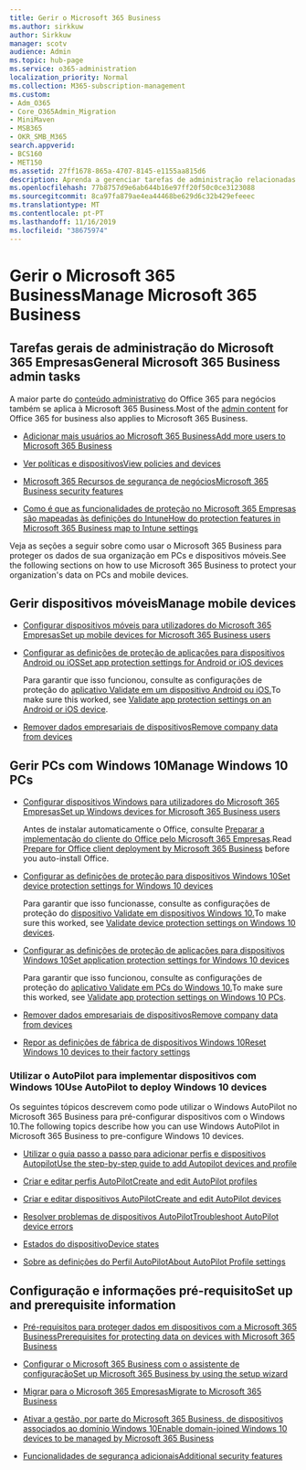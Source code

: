 ```yaml
---
title: Gerir o Microsoft 365 Business
ms.author: sirkkuw
author: Sirkkuw
manager: scotv
audience: Admin
ms.topic: hub-page
ms.service: o365-administration
localization_priority: Normal
ms.collection: M365-subscription-management
ms.custom:
- Adm_O365
- Core_O365Admin_Migration
- MiniMaven
- MSB365
- OKR_SMB_M365
search.appverid:
- BCS160
- MET150
ms.assetid: 27ff1678-865a-4707-8145-e1155aa815d6
description: Aprenda a gerenciar tarefas de administração relacionadas ao Microsoft 365 Business, dispositivos móveis, PCs do Windows 10 e muitas dessas tarefas.
ms.openlocfilehash: 77b8757d9e6ab644b16e97ff20f50c0ce3123088
ms.sourcegitcommit: 8ca97fa879ae4ea44468be629d6c32b429efeeec
ms.translationtype: MT
ms.contentlocale: pt-PT
ms.lasthandoff: 11/16/2019
ms.locfileid: "38675974"
---
```

# <a name="manage-microsoft-365-business"></a><span data-ttu-id="786c5-103">Gerir o Microsoft 365 Business</span><span class="sxs-lookup"><span data-stu-id="786c5-103">Manage Microsoft 365 Business</span></span>

## <a name="general-microsoft-365-business-admin-tasks"></a><span data-ttu-id="786c5-104">Tarefas gerais de administração do Microsoft 365 Empresas</span><span class="sxs-lookup"><span data-stu-id="786c5-104">General Microsoft 365 Business admin tasks</span></span>

<span data-ttu-id="786c5-105">A maior parte do [conteúdo administrativo](https://docs.microsoft.com/office365/admin/admin-home) do Office 365 para negócios também se aplica à Microsoft 365 Business.</span><span class="sxs-lookup"><span data-stu-id="786c5-105">Most of the [admin content](https://docs.microsoft.com/office365/admin/admin-home) for Office 365 for business also applies to Microsoft 365 Business.</span></span>

- [<span data-ttu-id="786c5-106">Adicionar mais usuários ao Microsoft 365 Business</span><span class="sxs-lookup"><span data-stu-id="786c5-106">Add more users to Microsoft 365 Business</span></span>](add-users-m365b.md)
    
- [<span data-ttu-id="786c5-107">Ver políticas e dispositivos</span><span class="sxs-lookup"><span data-stu-id="786c5-107">View policies and devices</span></span>](view-policies-and-devices.md)
    
- [<span data-ttu-id="786c5-108">Microsoft 365 Recursos de segurança de negócios</span><span class="sxs-lookup"><span data-stu-id="786c5-108">Microsoft 365 Business security features</span></span>](security-features.md)
    
- [<span data-ttu-id="786c5-109">Como é que as funcionalidades de proteção no Microsoft 365 Empresas são mapeadas às definições do Intune</span><span class="sxs-lookup"><span data-stu-id="786c5-109">How do protection features in Microsoft 365 Business map to Intune settings</span></span>](map-protection-features-to-intune-settings.md)
    
<span data-ttu-id="786c5-110">Veja as seções a seguir sobre como usar o Microsoft 365 Business para proteger os dados de sua organização em PCs e dispositivos móveis.</span><span class="sxs-lookup"><span data-stu-id="786c5-110">See the following sections on how to use Microsoft 365 Business to protect your organization's data on PCs and mobile devices.</span></span>
  
## <a name="manage-mobile-devices"></a><span data-ttu-id="786c5-111">Gerir dispositivos móveis</span><span class="sxs-lookup"><span data-stu-id="786c5-111">Manage mobile devices</span></span>

- [<span data-ttu-id="786c5-112">Configurar dispositivos móveis para utilizadores do Microsoft 365 Empresas</span><span class="sxs-lookup"><span data-stu-id="786c5-112">Set up mobile devices for Microsoft 365 Business users</span></span>](set-up-mobile-devices.md)
    
- [<span data-ttu-id="786c5-113">Configurar as definições de proteção de aplicações para dispositivos Android ou iOS</span><span class="sxs-lookup"><span data-stu-id="786c5-113">Set app protection settings for Android or iOS devices</span></span>](app-protection-settings-for-android-and-ios.md)
    
    <span data-ttu-id="786c5-114">Para garantir que isso funcionou, consulte as configurações de proteção do [aplicativo Validate em um dispositivo Android ou iOS.](validate-settings-on-android-or-ios.md)</span><span class="sxs-lookup"><span data-stu-id="786c5-114">To make sure this worked, see [Validate app protection settings on an Android or iOS device](validate-settings-on-android-or-ios.md).</span></span> 
    
- [<span data-ttu-id="786c5-115">Remover dados empresariais de dispositivos</span><span class="sxs-lookup"><span data-stu-id="786c5-115">Remove company data from devices</span></span>](remove-company-data.md)
    
## <a name="manage-windows-10-pcs"></a><span data-ttu-id="786c5-116">Gerir PCs com Windows 10</span><span class="sxs-lookup"><span data-stu-id="786c5-116">Manage Windows 10 PCs</span></span>

- [<span data-ttu-id="786c5-117">Configurar dispositivos Windows para utilizadores do Microsoft 365 Empresas</span><span class="sxs-lookup"><span data-stu-id="786c5-117">Set up Windows devices for Microsoft 365 Business users</span></span>](set-up-windows-devices.md)

    <span data-ttu-id="786c5-118">Antes de instalar automaticamente o Office, consulte [Preparar a implementação do cliente do Office pelo Microsoft 365 Empresas](prepare-for-office-client-deployment.md).</span><span class="sxs-lookup"><span data-stu-id="786c5-118">Read [Prepare for Office client deployment by Microsoft 365 Business](prepare-for-office-client-deployment.md) before you auto-install Office.</span></span> 
    
- [<span data-ttu-id="786c5-119">Configurar as definições de proteção para dispositivos Windows 10</span><span class="sxs-lookup"><span data-stu-id="786c5-119">Set device protection settings for Windows 10 devices</span></span>](protection-settings-for-windows-10-pcs.md)
    
    <span data-ttu-id="786c5-120">Para garantir que isso funcionasse, consulte as configurações de proteção do [dispositivo Validate em dispositivos Windows 10.](validate-settings-on-windows-10-pcs.md)</span><span class="sxs-lookup"><span data-stu-id="786c5-120">To make sure this worked, see [Validate device protection settings on Windows 10 devices](validate-settings-on-windows-10-pcs.md).</span></span> 
    
- [<span data-ttu-id="786c5-121">Configurar as definições de proteção de aplicações para dispositivos Windows 10</span><span class="sxs-lookup"><span data-stu-id="786c5-121">Set application protection settings for Windows 10 devices</span></span>](protection-settings-for-windows-10-devices.md)
    
    <span data-ttu-id="786c5-122">Para garantir que isso funcionou, consulte as configurações de proteção do [aplicativo Validate em PCs do Windows 10.](validate-protection-settings-on-windows-10-pcs.md)</span><span class="sxs-lookup"><span data-stu-id="786c5-122">To make sure this worked, see [Validate app protection settings on Windows 10 PCs](validate-protection-settings-on-windows-10-pcs.md).</span></span> 
    
- [<span data-ttu-id="786c5-123">Remover dados empresariais de dispositivos</span><span class="sxs-lookup"><span data-stu-id="786c5-123">Remove company data from devices</span></span>](remove-company-data.md)
    
- [<span data-ttu-id="786c5-124">Repor as definições de fábrica de dispositivos Windows 10</span><span class="sxs-lookup"><span data-stu-id="786c5-124">Reset Windows 10 devices to their factory settings</span></span>](reset-devices-to-factory-settings.md)
    
### <a name="use-autopilot-to-deploy-windows-10-devices"></a><span data-ttu-id="786c5-125">Utilizar o AutoPilot para implementar dispositivos com Windows 10</span><span class="sxs-lookup"><span data-stu-id="786c5-125">Use AutoPilot to deploy Windows 10 devices</span></span>

<span data-ttu-id="786c5-126">Os seguintes tópicos descrevem como pode utilizar o Windows AutoPilot no Microsoft 365 Business para pré-configurar dispositivos com o Windows 10.</span><span class="sxs-lookup"><span data-stu-id="786c5-126">The following topics describe how you can use Windows AutoPilot in Microsoft 365 Business to pre-configure Windows 10 devices.</span></span>
  
- [<span data-ttu-id="786c5-127">Utilizar o guia passo a passo para adicionar perfis e dispositivos Autopilot</span><span class="sxs-lookup"><span data-stu-id="786c5-127">Use the step-by-step guide to add Autopilot devices and profile</span></span>](add-autopilot-devices-and-profile.md)
    
- [<span data-ttu-id="786c5-128">Criar e editar perfis AutoPilot</span><span class="sxs-lookup"><span data-stu-id="786c5-128">Create and edit AutoPilot profiles</span></span>](create-and-edit-autopilot-profiles.md)
    
- [<span data-ttu-id="786c5-129">Criar e editar dispositivos AutoPilot</span><span class="sxs-lookup"><span data-stu-id="786c5-129">Create and edit AutoPilot devices</span></span>](create-and-edit-autopilot-devices.md)
    
- [<span data-ttu-id="786c5-130">Resolver problemas de dispositivos AutoPilot</span><span class="sxs-lookup"><span data-stu-id="786c5-130">Troubleshoot AutoPilot device errors</span></span>](troubleshoot-autopilot-errors.md)
    
- [<span data-ttu-id="786c5-131">Estados do dispositivo</span><span class="sxs-lookup"><span data-stu-id="786c5-131">Device states</span></span>](device-states.md)
    
- [<span data-ttu-id="786c5-132">Sobre as definições do Perfil AutoPilot</span><span class="sxs-lookup"><span data-stu-id="786c5-132">About AutoPilot Profile settings</span></span>](autopilot-profile-settings.md)
    
## <a name="set-up-and-prerequisite-information"></a><span data-ttu-id="786c5-133">Configuração e informações pré-requisito</span><span class="sxs-lookup"><span data-stu-id="786c5-133">Set up and prerequisite information</span></span>

- [<span data-ttu-id="786c5-134">Pré-requisitos para proteger dados em dispositivos com a Microsoft 365 Business</span><span class="sxs-lookup"><span data-stu-id="786c5-134">Prerequisites for protecting data on devices with Microsoft 365 Business</span></span>](pre-requisites-for-data-protection.md)
    
- [<span data-ttu-id="786c5-135">Configurar o Microsoft 365 Business com o assistente de configuração</span><span class="sxs-lookup"><span data-stu-id="786c5-135">Set up Microsoft 365 Business by using the setup wizard</span></span>](set-up.md)
    
- [<span data-ttu-id="786c5-136">Migrar para o Microsoft 365 Empresas</span><span class="sxs-lookup"><span data-stu-id="786c5-136">Migrate to Microsoft 365 Business</span></span>](migrate-to-microsoft-365-business.md)
    
- [<span data-ttu-id="786c5-137">Ativar a gestão, por parte do Microsoft 365 Business, de dispositivos associados ao domínio Windows 10</span><span class="sxs-lookup"><span data-stu-id="786c5-137">Enable domain-joined Windows 10 devices to be managed by Microsoft 365 Business</span></span>](manage-windows-devices.md)
    
- [<span data-ttu-id="786c5-138">Funcionalidades de segurança adicionais</span><span class="sxs-lookup"><span data-stu-id="786c5-138">Additional security features</span></span>](security-features.md#additional-security-features)

